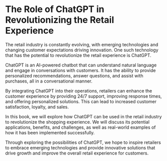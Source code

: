 The Role of ChatGPT in Revolutionizing the Retail Experience
==========================================================================

The retail industry is constantly evolving, with emerging technologies and changing customer expectations driving innovation. One such technology that has the potential to revolutionize the retail experience is ChatGPT.

ChatGPT is an AI-powered chatbot that can understand natural language and engage in conversations with customers. It has the ability to provide personalized recommendations, answer questions, and assist with purchases, all in a conversational manner.

By integrating ChatGPT into their operations, retailers can enhance the customer experience by providing 24/7 support, improving response times, and offering personalized solutions. This can lead to increased customer satisfaction, loyalty, and sales.

In this book, we will explore how ChatGPT can be used in the retail industry to revolutionize the shopping experience. We will discuss its potential applications, benefits, and challenges, as well as real-world examples of how it has been implemented successfully.

Through exploring the possibilities of ChatGPT, we hope to inspire retailers to embrace emerging technologies and provide innovative solutions that drive growth and improve the overall retail experience for customers.


